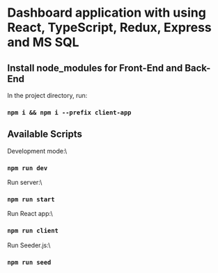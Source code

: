 # Dashboard application with using React, TypeScript, Redux, Express and MS SQL

## Install node_modules for Front-End and Back-End

In the project directory, run:

### `npm i && npm i --prefix client-app`

## Available Scripts

Development mode:\

### `npm run dev`

Run server:\

### `npm run start`

Run React app:\

### `npm run client`

Run Seeder.js:\

### `npm run seed`
